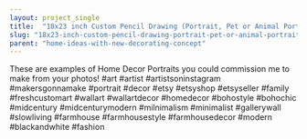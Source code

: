 ```yaml
---
layout: project_single
title:  "18x23 inch Custom Pencil Drawing (Portrait, Pet or Animal Portrait) Art Sketch"
slug: "18x23-inch-custom-pencil-drawing-portrait-pet-or-animal-portrait-art-sketch"
parent: "home-ideas-with-new-decorating-concept"
---
```

These are examples of Home Decor Portraits you could commission me to make from your photos! #art #artist #artistsoninstagram #makersgonnamake #portrait #decor #etsy #etsyshop #etsyseller #family #freshcustomart #wallart #wallartdecor #homedecor #bohostyle #bohochic #midcentury #midcenturymodern #milnimalism #minimalist #gallerywall #slowliving #farmhouse #farmhousestyle #farmhousedecor #modern #blackandwhite #fashion